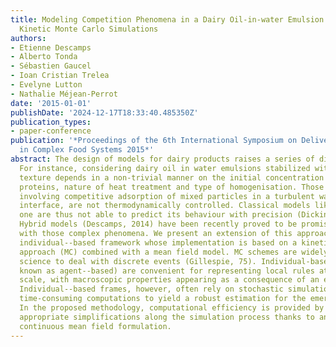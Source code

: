```yaml
---
title: Modeling Competition Phenomena in a Dairy Oil-in-water Emulsion Using Hybrid
  Kinetic Monte Carlo Simulations
authors:
- Etienne Descamps
- Alberto Tonda
- Sébastien Gaucel
- Ioan Cristian Trelea
- Evelyne Lutton
- Nathalie Méjean-Perrot
date: '2015-01-01'
publishDate: '2024-12-17T18:33:40.485350Z'
publication_types:
- paper-conference
publication: '*Proceedings of the 6th International Symposium on Delivery of Functionality
  in Complex Food Systems 2015*'
abstract: The design of models for dairy products raises a series of difficult issues.
  For instance, considering dairy oil in water emulsions stabilized with milk proteins,
  texture depends in a non-trivial manner on the initial concentration and type of
  proteins, nature of heat treatment and type of homogenisation. Those emulsions,
  involving competitive adsorption of mixed particles in a turbulent way at the oil/water
  interface, are not thermodynamically controlled. Classical models like the Langmuir
  one are thus not able to predict its behaviour with precision (Dickinson, 2011).
  Hybrid models (Descamps, 2014) have been recently proved to be promising for dealing
  with those complex phenomena. We present an extension of this approach, using an
  individual-­‐based framework whose implementation is based on a kinetic Monte Carlo
  approach (MC) combined with a mean field model. MC schemes are widely used in chemical
  science to deal with discrete events (Gillespie, 75). Individual-based models (also
  known as agent-­‐based) are convenient for representing local rules at the nano/micro
  scale, with macroscopic properties appearing as a consequence of an emergence process.
  Individual-­‐based frames, however, often rely on stochastic simulations and require
  time-consuming computations to yield a robust estimation for the emergent quantities.
  In the proposed methodology, computational efficiency is provided by performing
  appropriate simplifications along the simulation process thanks to an ODE-based
  continuous mean field formulation.
---
```

